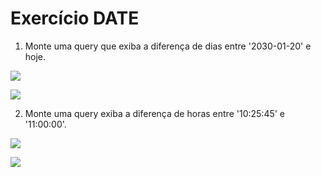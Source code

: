 # Exercício DATE

  

1.  Monte uma query que exiba a diferença de dias entre '2030-01-20' e hoje.
    

  

![](https://lh6.googleusercontent.com/yh6LTg7RvEZGix4Rl7aAvTUaljQIGdmmNm2l0RY2Hn_ZwvIZwfnn1Wh4-R1eEa4fmg-xaUCbO3Eh4ZfRqvukVStkxhVIkg1UcPwYOCR8ofGRZjywLIgxRnYhNAHIrJh2bwUXDqQkC2zGiKZL-pWr8xg)

![](https://lh3.googleusercontent.com/RyvLEdnEAB90fO-LwiaGXz-9oWpObtXCPH_eeEE7qxFxFrvnqx6PuaRkumEwfbzi-JnWui35Pe7pGPkRL4VAia16VxwN1k1mzIHqaQmyT3Yi6ZQrS4vyiywI8rlB8xplCYcAoVfFXwIpf48DozfWmoI)

  
  
  

2.  Monte uma query exiba a diferença de horas entre '10:25:45' e '11:00:00'.
    

  

![](https://lh4.googleusercontent.com/fr5yy5GL33Nlmkmf36J6X5WH7W8AhZ5UYJ71Ag7RGyxmMuZQN746XmoShsoL6IzHZ9ubAKYsrTwc4Azc_AjqM9d8PkTaLqzsZztU-hmC-gzHsyfk2d82azngBS6h83nX7v6ew70x6dv5oAb0ZrFKaXM)

![](https://lh6.googleusercontent.com/8BqY-QKxLTA1n4SWHPcjRnT52fQG6V75wKXvCwsnuQmZIZTILQEff5mVrBjy41vdD7EX9dJLMOVxRfDUEmEEqKM1VqMCrS3vk23vMMIMdVSaEo8pEslLUKfn2b475YmbLvrxfLFmWPRcLXQ38aFjvUI)